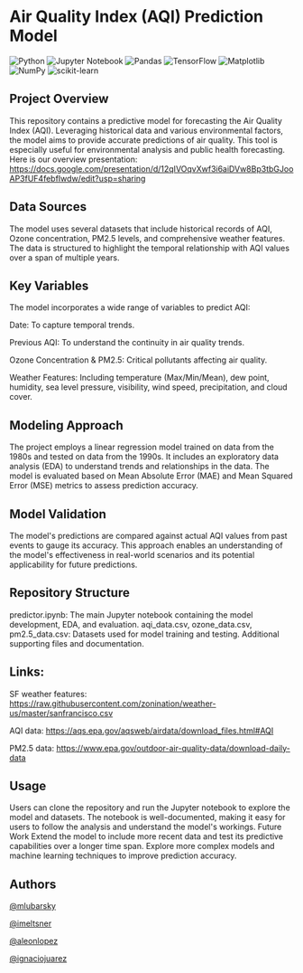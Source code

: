 # Air Quality Index (AQI) Prediction Model

![Python](https://img.shields.io/badge/python-3670A0?style=for-the-badge&logo=python&logoColor=ffdd54) ![Jupyter Notebook](https://img.shields.io/badge/jupyter-%23FA0F00.svg?style=for-the-badge&logo=jupyter&logoColor=white) ![Pandas](https://img.shields.io/badge/pandas-%23150458.svg?style=for-the-badge&logo=pandas&logoColor=white) ![TensorFlow](https://img.shields.io/badge/TensorFlow-%23FF6F00.svg?style=for-the-badge&logo=TensorFlow&logoColor=white) ![Matplotlib](https://img.shields.io/badge/Matplotlib-%23ffffff.svg?style=for-the-badge&logo=Matplotlib&logoColor=black) ![NumPy](https://img.shields.io/badge/numpy-%23013243.svg?style=for-the-badge&logo=numpy&logoColor=white) ![scikit-learn](https://img.shields.io/badge/scikit--learn-%23F7931E.svg?style=for-the-badge&logo=scikit-learn&logoColor=white)

## Project Overview
This repository contains a predictive model for forecasting the Air Quality Index (AQI). Leveraging historical data and various environmental factors, the model aims to provide accurate predictions of air quality. This tool is especially useful for environmental analysis and public health forecasting. Here is our overview presentation: https://docs.google.com/presentation/d/12qIVOqvXwf3i6aiDVw8Bp3tbGJooAP3fUF4febfIwdw/edit?usp=sharing

## Data Sources
The model uses several datasets that include historical records of AQI, Ozone concentration, PM2.5 levels, and comprehensive weather features. The data is structured to highlight the temporal relationship with AQI values over a span of multiple years.

## Key Variables
The model incorporates a wide range of variables to predict AQI:

Date: To capture temporal trends.

Previous AQI: To understand the continuity in air quality trends.

Ozone Concentration & PM2.5: Critical pollutants affecting air quality.

Weather Features: Including temperature (Max/Min/Mean), dew point, humidity, sea level pressure, visibility, wind speed, precipitation, and cloud cover.

## Modeling Approach
The project employs a linear regression model trained on data from the 1980s and tested on data from the 1990s.
It includes an exploratory data analysis (EDA) to understand trends and relationships in the data.
The model is evaluated based on Mean Absolute Error (MAE) and Mean Squared Error (MSE) metrics to assess prediction accuracy.

## Model Validation
The model's predictions are compared against actual AQI values from past events to gauge its accuracy.
This approach enables an understanding of the model's effectiveness in real-world scenarios and its potential applicability for future predictions.

## Repository Structure
predictor.ipynb: The main Jupyter notebook containing the model development, EDA, and evaluation.
aqi_data.csv, ozone_data.csv, pm2.5_data.csv: Datasets used for model training and testing.
Additional supporting files and documentation.

## Links: 
SF weather features: https://raw.githubusercontent.com/zonination/weather-us/master/sanfrancisco.csv

AQI data: https://aqs.epa.gov/aqsweb/airdata/download_files.html#AQI

PM2.5 data: https://www.epa.gov/outdoor-air-quality-data/download-daily-data


## Usage
Users can clone the repository and run the Jupyter notebook to explore the model and datasets.
The notebook is well-documented, making it easy for users to follow the analysis and understand the model's workings.
Future Work
Extend the model to include more recent data and test its predictive capabilities over a longer time span.
Explore more complex models and machine learning techniques to improve prediction accuracy.


## Authors

[@mlubarsky](https://github.com/mlubarsky)

[@imeltsner](https://github.com/imeltsner)

[@aleonlopez](https://github.com/aleonlopez)

[@ignaciojuarez](https://github.com/ignaciojuarez)


